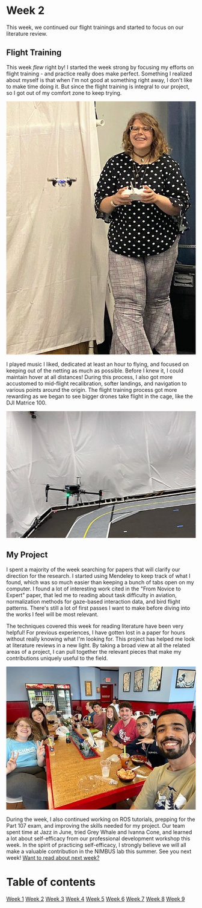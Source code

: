 # Week 2
This week, we continued our flight trainings and started to focus on our literature review.

## Flight Training

This week *flew* right by! I started the week strong by focusing my efforts on flight training - and practice really does make perfect. Something I realized about myself is that when I'm not good at something right away, I don't like to make time doing it. But since the flight training is integral to our project, so I got out of my comfort zone to keep trying. 

![I'm flying a drone!](HallasWK2-2.jpg)

I played music I liked, dedicated at least an hour to flying, and focused on keeping out of the netting as much as possible. Before I knew it, I could maintain hover at all distances! During this process, I also got more accustomed to mid-flight recalibration, softer landings, and navigation to various points around the origin. The flight training process got more rewarding as we began to see bigger drones take flight in the cage, like the DJI Matrice 100.

![This is the DJI Matrice 100!](HallasWK2-1.jpg)

## My Project

I spent a majority of the week searching for papers that will clarify our direction for the research. I started using Mendeley to keep track of what I found, which was so much easier than keeping a bunch of tabs open on my computer. I found a lot of interesting work cited in the "From Novice to Expert" paper, that led me to reading about task difficulty in aviation, normalization methods for gaze-based interaction data, and bird flight patterns. There's still a lot of first passes I want to make before diving into the works I feel will be most relevant. 

The techniques covered this week for reading literature have been very helpful! For previous experiences, I have gotten lost in a paper for hours without really knowing what I'm looking for. This project has helped me look at literature reviews in a new light. By taking a broad view at all the related areas of a project, I can pull together the relevant pieces that make my contributions uniquely useful to the field. 

![We had a lot of fun in downtown this week!](HallasWK2-3.jpg)

During the week, I also continued working on ROS tutorials, prepping for the Part 107 exam, and improving the skills needed for my project.  Our team spent time at Jazz in June, tried Grey Whale and Ivanna Cone, and learned a lot about self-efficacy from our professional development workshop this week. In the spirit of practicing self-efficacy, I strongly believe we will all make a valuable contribution in the NIMBUS lab this summer. See you next week! [Want to read about next week?](./3/HallasWK3.md)

# Table of contents
[Week 1](./1/HallasWK1.md)
[Week 2](./2/HallasWK2.md)
[Week 3](./3/HallasWK3.md)
[Week 4](./4/HallasWK4.md)
[Week 5](./5/HallasWK5.md)
[Week 6](./6/HallasWK6.md)
[Week 7](./7/HallasWK7.md)
[Week 8](./8/HallasWK8.md)
[Week 9](./9/HallasWK9.md)